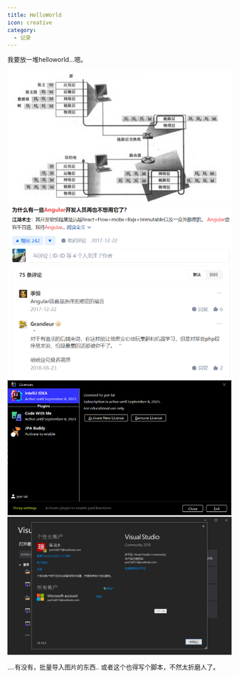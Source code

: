 ```yaml
---
title: HelloWorld
icon: creative
category:
  - 记录
---
```


我要放一堆helloworld...嗯。


![1](./screenshots/QQ%E6%88%AA%E5%9B%BE20220906073236.png)
![2](./screenshots/QQ%E6%88%AA%E5%9B%BE20220908100005.png)
![3](./screenshots/QQ%E6%88%AA%E5%9B%BE20220909183128.png)
![4](./screenshots/QQ%E6%88%AA%E5%9B%BE20220911212807.png)

....有没有，批量导入图片的东西..
或者这个也得写个脚本，不然太折磨人了。
